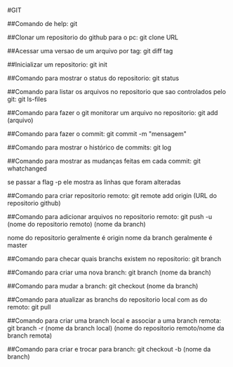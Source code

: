 #GIT

##Comando de help:
git

##Clonar um repositorio do github para o pc:
git clone URL

##Acessar uma versao de um arquivo por tag:
git diff tag

##Inicializar um repositorio:
git init


##Comando para mostrar o status do repositorio:
git status

##Comando para listar os arquivos no repositorio que sao controlados pelo git:
git ls-files

##Comando para fazer o git monitorar um arquivo no repositorio:
git add (arquivo)

##Comando para fazer o commit:
git commit -m "mensagem"

##Comando para mostrar o histórico de commits:
git log

##Comando para mostrar as mudanças feitas em cada commit:
git whatchanged

se passar a flag -p ele mostra as linhas que foram alteradas

##Comando para criar repositorio remoto:
git remote add origin (URL do repositorio github)

##Comando para adicionar arquivos no repositorio remoto:
git push -u (nome do repositorio remoto) (nome da branch)

nome do repositorio geralmente é origin
nome da branch geralmente é master

##Comando para checar quais branchs existem no repositorio:
git branch

##Comando para criar uma nova branch:
git branch (nome da branch)

##Comando para mudar a branch:
git checkout (nome da branch)

##Comando para atualizar as branchs do repositorio local com as do remoto:
git pull

##Comando para criar uma branch local e associar a uma branch remota:
git branch -r (nome da branch local) (nome do repositorio remoto/nome da branch remota)

##Comando para criar e trocar para branch:
git checkout -b (nome da branch)








